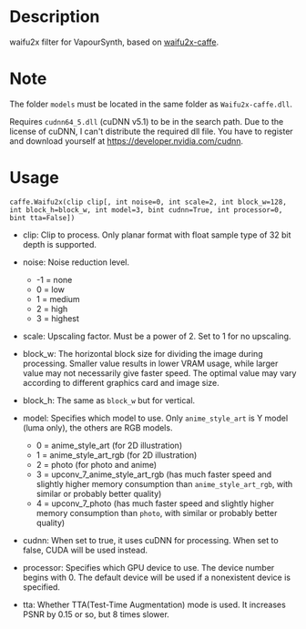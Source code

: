 Description
===========

waifu2x filter for VapourSynth, based on [waifu2x-caffe](https://github.com/lltcggie/waifu2x-caffe).


Note
====

The folder `models` must be located in the same folder as `Waifu2x-caffe.dll`.

Requires `cudnn64_5.dll` (cuDNN v5.1) to be in the search path. Due to the license of cuDNN, I can't distribute the required dll file. You have to register and download yourself at https://developer.nvidia.com/cudnn.


Usage
=====

    caffe.Waifu2x(clip clip[, int noise=0, int scale=2, int block_w=128, int block_h=block_w, int model=3, bint cudnn=True, int processor=0, bint tta=False])

* clip: Clip to process. Only planar format with float sample type of 32 bit depth is supported.

* noise: Noise reduction level.
  * -1 = none
  * 0 = low
  * 1 = medium
  * 2 = high
  * 3 = highest

* scale: Upscaling factor. Must be a power of 2. Set to 1 for no upscaling.

* block_w: The horizontal block size for dividing the image during processing. Smaller value results in lower VRAM usage, while larger value may not necessarily give faster speed. The optimal value may vary according to different graphics card and image size.

* block_h: The same as `block_w` but for vertical.

* model: Specifies which model to use. Only `anime_style_art` is Y model (luma only), the others are RGB models.
  * 0 = anime_style_art (for 2D illustration)
  * 1 = anime_style_art_rgb (for 2D illustration)
  * 2 = photo (for photo and anime)
  * 3 = upconv_7_anime_style_art_rgb (has much faster speed and slightly higher memory consumption than `anime_style_art_rgb`, with similar or probably better quality)
  * 4 = upconv_7_photo (has much faster speed and slightly higher memory consumption than `photo`, with similar or probably better quality)

* cudnn: When set to true, it uses cuDNN for processing. When set to false, CUDA will be used instead.

* processor: Specifies which GPU device to use. The device number begins with 0. The default device will be used if a nonexistent device is specified.

* tta: Whether TTA(Test-Time Augmentation) mode is used. It increases PSNR by 0.15 or so, but 8 times slower.
